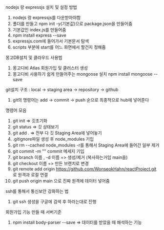 nodejs 랑 expressjs 설치 및 설정 방법

1. nodejs 랑 expressjs를 다운받아야함
2. 폴더를 만들고 npm init -y(기본값)으로 package.json을 만들어줌
3. 기본값인 index.js를 만들어줌
4. npm install express --save
5. expressjs.com에 들어가서 기본문서 탐색
6. scripts 부분에 start를 어느 화면에서 할건지 정해줌

몽고DB설치 및 클라우드 사용법
1. 몽고디비 Atlas 회원가입 및 클러스터 생성
2. 몽고디비 사용하기 쉽게 만들어주는 mongoose 설치 
   npm install mongoose --save

git설치
구조 : local -> staging area -> repository -> github

1. git의 명령어는 add -> commit -> push 순으로 최종적으로 hub에 넣어준다

명령어 모음
1. git init => 깃초기화
2. git status => 깃 상태보기
3. git add . => 전부 다 깃 Staging Area에 넣어놓기
4. .gitignore파일 생성 후 node_modules 기입
5. git rm --cached node_modules -r를 통해서 Staging Area에 들어간 일부 제거
6. git commit -m "" commit 메세지 기입
7. git branch 이름 , -d 이름 => 생성/제거  (복사하는거임 main을)
8. git checkout 이름 => 만든 브랜치로 변경
9. git remote add origin https://github.com/WonseokHahn/reactProject.git 로 원격과 로컬 연결
10. git push origin main 으로 진짜 원격에 데이터 넣어줌 

ssh를 통해서 통신보안 강화하는 법
1. git ssh 생성을 구글에 검색 후 하라는대로 진행 

회원가입 기능 만들 때 서버기준
1. npm install body-parser --save => 데이터를 받았을 때 해석하는 기능
